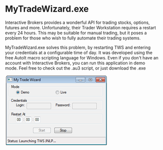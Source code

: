 # MyTradeWizard.exe

Interactive Brokers provides a wonderful API for trading stocks, options, futures and more.  Unfortunately, their Trader Workstation requires a restart every 24 hours.  This may be suitable for manual trading, but it poses a problem for those who wish to fully automate their trading systems.

MyTradeWizard.exe solves this problem, by restarting TWS and entering your credentials at a configurable time of day.  It was developed using the free AutoIt macro scripting language for Windows.  Even if you don't have an account with Interactive Brokers, you can run this application in demo mode.  Feel free to check out the .au3 script, or just download the .exe

![screenshot](screenshot.png?raw=true)